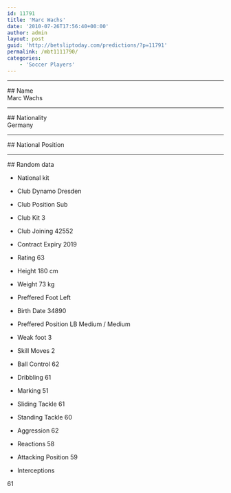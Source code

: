 ```yaml
---
id: 11791
title: 'Marc Wachs'
date: '2010-07-26T17:56:40+00:00'
author: admin
layout: post
guid: 'http://betsliptoday.com/predictions/?p=11791'
permalink: /mbt1111790/
categories:
    - 'Soccer Players'
---
```


- - - - - -

\## Name  
 Marc Wachs

- - - - - -

\## Nationality  
 Germany

- - - - - -

\## National Position

- - - - - -

\## Random data

- National kit
- Club
 Dynamo Dresden

- Club Position
 Sub

- Club Kit
 3

- Club Joining
 42552

- Contract Expiry
 2019

- Rating
 63

- Height
 180 cm

- Weight
 73 kg

- Preffered Foot
 Left

- Birth Date
 34890

- Preffered Position
 LB Medium / Medium

- Weak foot
 3

- Skill Moves
 2

- Ball Control
 62

- Dribbling
 61

- Marking
 51

- Sliding Tackle
 61

- Standing Tackle
 60

- Aggression
 62

- Reactions
 58

- Attacking Position
 59

- Interceptions

 61